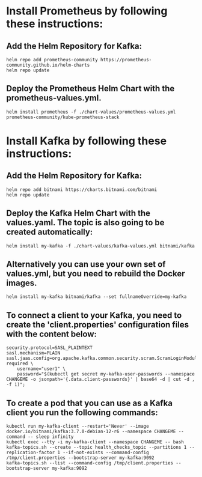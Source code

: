# Install Prometheus by following these instructions:
## Add the Helm Repository for Kafka:
```
helm repo add prometheus-community https://prometheus-community.github.io/helm-charts
helm repo update
```
## Deploy the Prometheus Helm Chart with the prometheus-values.yml.
```
helm install prometheus -f ./chart-values/prometheus-values.yml prometheus-community/kube-prometheus-stack
```

# Install Kafka by following these instructions:

## Add the Helm Repository for Kafka:
```
helm repo add bitnami https://charts.bitnami.com/bitnami
helm repo update
```

## Deploy the Kafka Helm Chart with the values.yaml. The topic is also going to be created automatically:
```
helm install my-kafka -f ./chart-values/kafka-values.yml bitnami/kafka 
```

## Alternatively you can use your own set of values.yml, but you need to rebuild the Docker images.
```
helm install my-kafka bitnami/kafka --set fullnameOverride=my-kafka
```

## To connect a client to your Kafka, you need to create the 'client.properties' configuration files with the content below:
```
security.protocol=SASL_PLAINTEXT
sasl.mechanism=PLAIN
sasl.jaas.config=org.apache.kafka.common.security.scram.ScramLoginModule required \
    username="user1" \
    password="$(kubectl get secret my-kafka-user-passwords --namespace CHANGEME -o jsonpath='{.data.client-passwords}' | base64 -d | cut -d , -f 1)";
```

## To create a pod that you can use as a Kafka client you run the following commands:
```
kubectl run my-kafka-client --restart='Never' --image docker.io/bitnami/kafka:3.7.0-debian-12-r6 --namespace CHANGEME --command -- sleep infinity 
kubectl exec --tty -i my-kafka-client --namespace CHANGEME -- bash
kafka-topics.sh --create --topic health_checks_topic --partitions 1 --replication-factor 1 --if-not-exists --command-config /tmp/client.properties --bootstrap-server my-kafka:9092
kafka-topics.sh --list --command-config /tmp/client.properties --bootstrap-server my-kafka:9092
```

